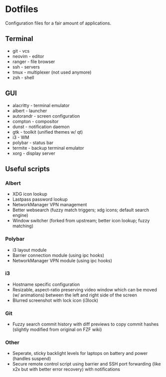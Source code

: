 # Dotfiles

Configuration files for a fair amount of applications.

## Terminal
* git - vcs
* neovim - editor
* ranger - file browser
* ssh - servers
* tmux - multiplexer (not used anymore)
* zsh - shell

## GUI
* alacritty - terminal emulator
* albert - launcher
* autorandr - screen configuration
* compton - compositor
* dunst - notification daemon
* gtk - toolkit (unified themes w/ qt)
* i3 - WM
* polybar - status bar
* termite - backup terminal emulator
* xorg - display server

## Useful scripts
### Albert
* XDG icon lookup
* Lastpass password lookup
* NetworkManager VPN management
* Better websearch (fuzzy match triggers; xdg icons; default search engine)
* Window switcher (forked from upstream; better icon lookup; fuzzy matching)

### Polybar
* i3 layout module
* Barrier connection module (using ipc hooks)
* NetworkManager VPN module (using ipc hooks)

### i3
* Hostname specific configuration
* Resizable, aspect-ratio preserving video window which can be moved (w/ animations) between the left and right side of the screen
* Blurred screenshot with lock icon (i3lock)

### Git
* Fuzzy search commit history with diff previews to copy commit hashes (slightly modified from original on FZF wiki)

### Other
* Seperate, sticky backlight levels for laptops on battery and power (handles suspend)
* Secure remote control script using barrier and SSH port forwarding (like x2x but with better error recovery) with notifications
